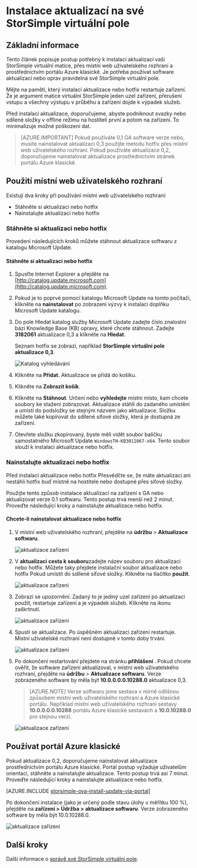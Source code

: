 <properties 
   pageTitle="Instalace aktualizací virtuální matici StorSimple | Microsoft Azure"
   description="Popisuje, jak pomocí webového virtuální pole StorSimple uživatelského rozhraní použití aktualizací metodou portálem a hotfix"
   services="storsimple"
   documentationCenter="NA"
   authors="alkohli"
   manager="carmonm"
   editor="" />
<tags 
   ms.service="storsimple"
   ms.devlang="NA"
   ms.topic="article"
   ms.tgt_pltfrm="NA"
   ms.workload="TBD"
   ms.date="09/07/2016"
   ms.author="alkohli" />

# <a name="install-updates-on-your-storsimple-virtual-array"></a>Instalace aktualizací na své StorSimple virtuální pole

## <a name="overview"></a>Základní informace

Tento článek popisuje postup potřebný k instalaci aktualizací vaší StorSimple virtuální matice, přes místní web uživatelského rozhraní a prostřednictvím portálu Azure klasické. Je potřeba používat software aktualizací nebo oprav pravidelná své StorSimple virtuální pole. 

Mějte na paměti, který instalaci aktualizace nebo hotfix restartuje zařízení. Že je argument matice virtuální StorSimple jeden uzel zařízení, přerušení vstupu a všechny výstupu v průběhu a zařízení dojde k výpadek služeb. 

Před instalací aktualizace, doporučujeme, abyste podniknout svazky nebo sdílené složky v offline režimu na hostiteli první a potom na zařízení. To minimalizuje možné poškození dat.

> [AZURE.IMPORTANT] Pokud používáte 0,1 GA software verze nebo, musíte nainstalovat aktualizaci 0,3 použijte metodu hotfix přes místní web uživatelského rozhraní. Pokud používáte aktualizace 0,2, doporučujeme nainstalovat aktualizace prostřednictvím stránek portálu Azure klasické.

## <a name="use-the-local-web-ui"></a>Použití místní web uživatelského rozhraní 
 
Existují dva kroky při používání místní web uživatelského rozhraní:

- Stáhněte si aktualizaci nebo hotfix
- Nainstalujte aktualizaci nebo hotfix

### <a name="download-the-update-or-the-hotfix"></a>Stáhněte si aktualizaci nebo hotfix

Provedení následujících kroků můžete stáhnout aktualizace softwaru z katalogu Microsoft Update.

#### <a name="to-download-the-update-or-the-hotfix"></a>Stáhněte si aktualizaci nebo hotfix

1. Spusťte Internet Explorer a přejděte na [http://catalog.update.microsoft.com](http://catalog.update.microsoft.com).

2. Pokud je to poprvé pomocí katalogu Microsoft Update na tomto počítači, klikněte na **nainstalovat** po zobrazení výzvy k instalaci doplňku Microsoft Update katalogu.
  
3. Do pole Hledat katalog služby Microsoft Update zadejte číslo znalostní bázi Knowledge Base (KB) opravy, které chcete stáhnout. Zadejte **3182061** aktualizace 0,3 a klikněte na **Hledat**.

    Seznam hotfix se zobrazí, například **StorSimple virtuální pole aktualizace 0,3**.

    ![Katalog vyhledávání](./media/storsimple-ova-install-update-01/download1.png)

4. Klikněte na **Přidat**. Aktualizace se přidá do košíku.

5. Klikněte na **Zobrazit košík**.

6. Klikněte na **Stáhnout**. Určení nebo **vyhledejte** místní místo, kam chcete soubory ke stažení zobrazovat. Aktualizace stáhli do zadaného umístění a umístí do podsložky se stejným názvem jako aktualizace. Složku můžete také kopírovat do sdílené síťové složky, která je dostupná ze zařízení.

7. Otevřete složku zkopírovaný, byste měli vidět soubor balíčku samostatného Microsoft Update `WindowsTH-KB3011067-x64`. Tento soubor slouží k instalaci aktualizace nebo hotfix.


### <a name="install-the-update-or-the-hotfix"></a>Nainstalujte aktualizaci nebo hotfix

Před instalací aktualizace nebo hotfix Přesvědčte se, že máte aktualizaci ani nestáhli hotfix buď místně na hostitele nebo dostupné přes síťové složky. 

Použijte tento způsob instalace aktualizací na zařízení s GA nebo aktualizovat verze 0.1 softwaru. Tento postup trvá menší než 2 minut. Proveďte následující kroky a nainstalujte aktualizace nebo hotfix.


#### <a name="to-install-the-update-or-the-hotfix"></a>Chcete-li nainstalovat aktualizace nebo hotfix

1. V místní web uživatelského rozhraní, přejděte na **údržbu** > **Aktualizace softwaru**.

    ![aktualizace zařízení](./media/storsimple-ova-install-update-01/update1m.png)

2. V **aktualizaci cesta k souboru**zadejte název souboru pro aktualizaci nebo hotfix. Můžete taky přejdete instalační soubor aktualizace nebo hotfix Pokud umístit do sdílené síťové složky. Klikněte na tlačítko **použít**.

    ![aktualizace zařízení](./media/storsimple-ova-install-update-01/update2m.png)

3.  Zobrazí se upozornění. Zadaný to je jediný uzel zařízení po aktualizaci použít, restartuje zařízení a je výpadek služeb. Klikněte na ikonu zaškrtnutí.

    ![aktualizace zařízení](./media/storsimple-ova-install-update-01/update3m.png)

4. Spustí se aktualizace. Po úspěšném aktualizaci zařízení restartuje. Místní uživatelské rozhraní není dostupné v tomto doby trvání.

    ![aktualizace zařízení](./media/storsimple-ova-install-update-01/update5m.png)

5. Po dokončení restartování přejdete na stránku **přihlášení** . Pokud chcete ověřit, že software zařízení aktualizoval, v místní web uživatelského rozhraní, přejděte na **údržbu** > **Aktualizace softwaru**. Verze zobrazeného software by měla být **10.0.0.0.0.10288.0** aktualizace 0,3.

    > [AZURE.NOTE] Verze softwaru jsme sestava v mírně odlišnou způsobem místní web uživatelského rozhraní a Azure klasické portálu. Například místní web uživatelského rozhraní sestavy **10.0.0.0.0.10288** portálu Azure klasické sestavách a **10.0.10288.0** pro stejnou verzi. 

    ![aktualizace zařízení](./media/storsimple-ova-install-update-01/update6m.png)





## <a name="use-the-azure-classic-portal"></a>Používat portál Azure klasické

Pokud aktualizace 0,2, doporučujeme nainstalovat aktualizace prostřednictvím portálu Azure klasické. Portál postup vyžaduje uživatelům orientaci, stáhněte a nainstalujte aktualizace. Tento postup trvá asi 7 minut. Proveďte následující kroky a nainstalujte aktualizace nebo hotfix.

[AZURE.INCLUDE [storsimple-ova-install-update-via-portal](../../includes/storsimple-ova-install-update-via-portal.md)]

Po dokončení instalace (jako je určený podle stavu úlohy v měřítku 100 %), přejděte na **zařízení > Údržba > aktualizace softwaru**. Verze zobrazeného software by měla být 10.0.10288.0.

![aktualizace zařízení](./media/storsimple-ova-install-update-01/azupdate12m.png)

## <a name="next-steps"></a>Další kroky

Další informace o [správě své StorSimple virtuální pole](storsimple-ova-web-ui-admin.md).
